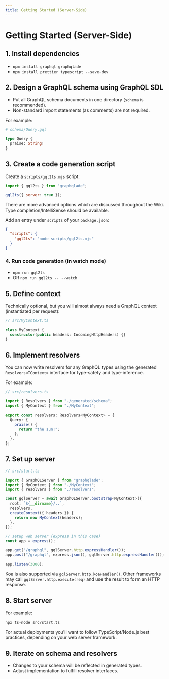 ```yaml
---
title: Getting Started (Server-Side)
---
```


# Getting Started (Server-Side)

## 1. Install dependencies

- `npm install graphql graphqlade`
- `npm install prettier typescript --save-dev`

## 2. Design a GraphQL schema using GraphQL SDL

- Put all GraphQL schema documents in one directory (`schema` is recommended).
- Non-standard import statements (as comments) are not required.

For example:

```graphql
# schema/Query.gql

type Query {
  praise: String!
}
```

## 3. Create a code generation script

Create a `scripts/gql2ts.mjs` script:

```js
import { gql2ts } from "graphqlade";

gql2ts({ server: true });
```

There are more advanced options which are discussed throughout the Wiki.
Type completion/IntelliSense should be available.

Add an entry under `scripts` of your `package.json`:

```json
{
  "scripts": {
    "gql2ts": "node scripts/gql2ts.mjs"
  }
}
```

### 4. Run code generation (in watch mode)

- `npm run gql2ts`
- OR `npm run gql2ts -- --watch`

## 5. Define context

Technically optional, but you will almost always need a GraphQL context (instantiated per request):

```ts
// src/MyContext.ts

class MyContext {
  constructor(public headers: IncomingHttpHeaders) {}
}
```

## 6. Implement resolvers

You can now write resolvers for any GraphQL types using the generated
`Resolvers<TContext>` interface for type-safety and type-inference.

For example:

```ts
// src/resolvers.ts

import { Resolvers } from "./generated/schema";
import { MyContext } from "./MyContext";

export const resolvers: Resolvers<MyContext> = {
  Query: {
    praise() {
      return "the sun!";
    },
  },
};
```

## 7. Set up server

```ts
// src/start.ts

import { GraphQLServer } from "graphqlade";
import { MyContext } from "./MyContext";
import { resolvers } from "./resolvers";

const gqlServer = await GraphQLServer.bootstrap<MyContext>({
  root: `${__dirname}/..`,
  resolvers,
  createContext({ headers }) {
    return new MyContext(headers);
  },
});

// setup web server (express in this case)
const app = express();

app.get("/graphql", gqlServer.http.expressHandler());
app.post("/graphql", express.json(), gqlServer.http.expressHandler());

app.listen(3000);
```

Koa is also supported via `gqlServer.http.koaHandler()`.
Other frameworks may call `gqlServer.http.execute(req)` and use the result to form an HTTP response.

## 8. Start server

For example:

```sh
npx ts-node src/start.ts
```

For actual deployments you'll want to follow TypeScript/Node.js best practices, depending on your web server framework.

## 9. Iterate on schema and resolvers

- Changes to your schema will be reflected in generated types.
- Adjust implementation to fulfill resolver interfaces.
